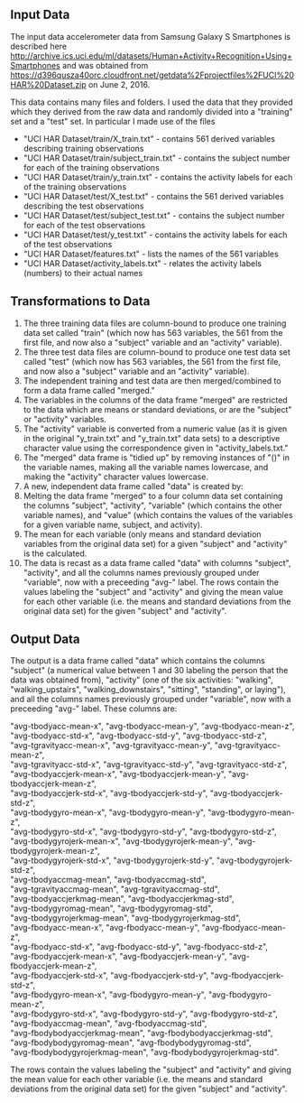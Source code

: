 ## Input Data
The input data accelerometer data from Samsung Galaxy S Smartphones is described here http://archive.ics.uci.edu/ml/datasets/Human+Activity+Recognition+Using+Smartphones and was obtained from https://d396qusza40orc.cloudfront.net/getdata%2Fprojectfiles%2FUCI%20HAR%20Dataset.zip on June 2, 2016.

This data contains many files and folders.  I used the data that they provided which they derived from the raw data and randomly divided into a "training" set and a "test" set.  In particular I made use of the files

* "UCI HAR Dataset/train/X_train.txt" - contains 561 derived variables describing training observations
* "UCI HAR Dataset/train/subject_train.txt" - contains the subject number for each of the training observations
* "UCI HAR Dataset/train/y_train.txt" - contains the activity labels for each of the training observations
* "UCI HAR Dataset/test/X_test.txt" - contains the 561 derived variables describing the test observations
* "UCI HAR Dataset/test/subject_test.txt" - contains the subject number for each of the test observations
* "UCI HAR Dataset/test/y_test.txt" - contains the activity labels for each of the test observations
* "UCI HAR Dataset/features.txt" - lists the names of the 561 variables
* "UCI HAR Dataset/activity_labels.txt" - relates the activity labels (numbers) to their actual names

## Transformations to Data

1. The three training data files are column-bound to produce one training data set called "train" (which now has 563 variables, the 561 from the first file, and now also a "subject" variable and an "activity" variable).
2. The three test data files are column-bound to produce one test data set called "test" (which now has 563 variables, the 561 from the first file, and now also a "subject" variable and an "activity" variable).
3. The independent training and test data are then merged/combined to form a data frame called "merged."
4. The variables in the columns of the data frame "merged" are restricted to the data which are means or standard deviations, or are the "subject" or "activity" variables.
5. The "activity" variable is converted from a numeric value (as it is given in the original "y_train.txt" and "y_train.txt" data sets) to a descriptive character value using the correspondence given in "activity_labels.txt."
6. The "merged" data frame is "tidied up" by removing instances of "()" in the variable names, making all the variable names lowercase, and making the "activity" character values lowercase.
7. A new, independent data frame called "data" is created by:
  1. Melting the data frame "merged" to a four column data set containing the columns "subject", "activity", "variable" (which contains the other variable names), and "value" (which contains the values of the variables for a given variable name, subject, and activity).
  2. The mean for each variable (only means and standard deviation variables from the original data set) for a given "subject" and "activity" is the calculated.
  3. The data is recast as a data frame called "data" with columns "subject", "activity", and all the columns names previously grouped under "variable", now with a preceeding "avg-" label.  The rows contain the values labeling the "subject" and "activity" and giving the mean value for each other variable (i.e. the means and standard deviations from the original data set) for the given "subject" and "activity".

## Output Data

The output is a data frame called "data" which contains the columns "subject" (a numerical value between 1 and 30 labeling the person that the data was obtained from), "activity" (one of the six activities: "walking", "walking_upstairs", "walking_downstairs", "sitting", "standing", or laying"), and all the columns names previously grouped under "variable", now with a preceeding "avg-" label.  These columns are:

"avg-tbodyacc-mean-x", "avg-tbodyacc-mean-y", "avg-tbodyacc-mean-z",   
"avg-tbodyacc-std-x", "avg-tbodyacc-std-y", "avg-tbodyacc-std-z",   
"avg-tgravityacc-mean-x", "avg-tgravityacc-mean-y", "avg-tgravityacc-mean-z",   
"avg-tgravityacc-std-x", "avg-tgravityacc-std-y", "avg-tgravityacc-std-z",    
"avg-tbodyaccjerk-mean-x", "avg-tbodyaccjerk-mean-y", "avg-tbodyaccjerk-mean-z",   
"avg-tbodyaccjerk-std-x", "avg-tbodyaccjerk-std-y", "avg-tbodyaccjerk-std-z",   
"avg-tbodygyro-mean-x", "avg-tbodygyro-mean-y", "avg-tbodygyro-mean-z",   
"avg-tbodygyro-std-x", "avg-tbodygyro-std-y", "avg-tbodygyro-std-z",   
"avg-tbodygyrojerk-mean-x", "avg-tbodygyrojerk-mean-y", "avg-tbodygyrojerk-mean-z",   
"avg-tbodygyrojerk-std-x", "avg-tbodygyrojerk-std-y", "avg-tbodygyrojerk-std-z",   
"avg-tbodyaccmag-mean", "avg-tbodyaccmag-std",    
"avg-tgravityaccmag-mean", "avg-tgravityaccmag-std",   
"avg-tbodyaccjerkmag-mean", "avg-tbodyaccjerkmag-std",   
"avg-tbodygyromag-mean", "avg-tbodygyromag-std",   
"avg-tbodygyrojerkmag-mean", "avg-tbodygyrojerkmag-std",   
"avg-fbodyacc-mean-x", "avg-fbodyacc-mean-y", "avg-fbodyacc-mean-z",   
"avg-fbodyacc-std-x", "avg-fbodyacc-std-y", "avg-fbodyacc-std-z",   
"avg-fbodyaccjerk-mean-x", "avg-fbodyaccjerk-mean-y", "avg-fbodyaccjerk-mean-z",   
"avg-fbodyaccjerk-std-x", "avg-fbodyaccjerk-std-y", "avg-fbodyaccjerk-std-z",   
"avg-fbodygyro-mean-x", "avg-fbodygyro-mean-y", "avg-fbodygyro-mean-z",   
"avg-fbodygyro-std-x", "avg-fbodygyro-std-y", "avg-fbodygyro-std-z",   
"avg-fbodyaccmag-mean", "avg-fbodyaccmag-std",   
"avg-fbodybodyaccjerkmag-mean", "avg-fbodybodyaccjerkmag-std",   
"avg-fbodybodygyromag-mean", "avg-fbodybodygyromag-std",   
"avg-fbodybodygyrojerkmag-mean", "avg-fbodybodygyrojerkmag-std".

The rows contain the values labeling the "subject" and "activity" and giving the mean value for each other variable (i.e. the means and standard deviations from the original data set) for the given "subject" and "activity".
